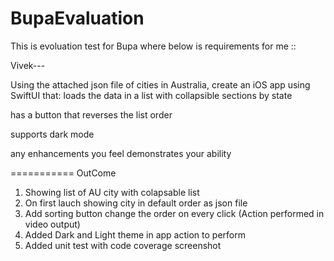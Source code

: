 # BupaEvaluation
This is evoluation test for Bupa where below is requirements for me ::

Vivek---

Using the attached json file of cities in Australia, create an iOS app using SwiftUI that:
loads the data in a list with collapsible sections by state

has a button that reverses the list order

supports dark mode

any enhancements you feel demonstrates your ability

===========
OutCome 
1. Showing list of AU city with colapsable list
2. On first lauch showing city in default order as json file
3. Add sorting button change the order on every click (Action performed in video output)
4. Added Dark and Light theme in app action to perform
5. Added unit test with code coverage screenshot
